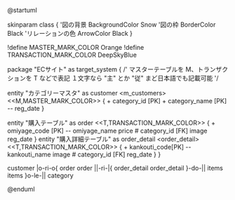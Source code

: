 @startuml

skinparam class {
    '図の背景
    BackgroundColor Snow
    '図の枠
    BorderColor Black
    'リレーションの色
    ArrowColor Black
}

!define MASTER_MARK_COLOR Orange 
!define TRANSACTION_MARK_COLOR DeepSkyBlue

package "ECサイト" as target_system {
    /'
      マスターテーブルを M、トランザクションを T などで表記
      １文字なら "主" とか "従" まど日本語でも記載可能
     '/

  entity "カテゴリーマスタ" as customer <m_customers> <<M,MASTER_MARK_COLOR>> {
    + category_id [PK]
    + category_name [PK]
    --
    reg_date
  }
  
  entity "購入テーブル" as order <order> <<T,TRANSACTION_MARK_COLOR>> {
    + omiyage_code [PK]
    --
    omiyage_name
    price
    # category_id [FK]
    image
    reg_date
  }
    entity "購入詳細テーブル" as order_detail  <order_detail> <<T,TRANSACTION_MARK_COLOR>> {
    + kankouti_code[PK]
    -- kankouti_name
    image
    # category_id [FK]
    reg_date
  }
  }
  
  customer       |o-ri-o{     order
order          ||-ri-|{     order_detail
order_detail    }-do-||     items
items          }o-le-||     category


@enduml
